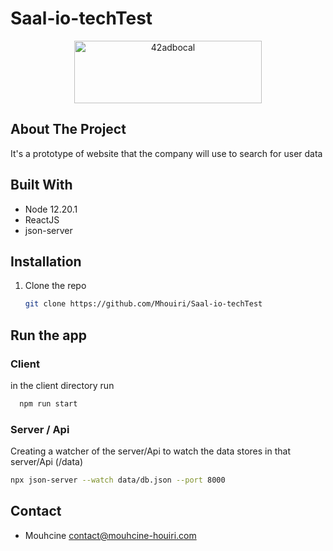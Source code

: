 # Saal-io-techTest
<div align="center">
	<img src="./client/src/Components/LoginPage/assets/companiesLogo.png" alt="42adbocal" width="300" height="100">
</div>

<!-- ABOUT THE PROJECT -->
## About The Project

<p>It's a prototype of website that the company will use to search for user data 
</p>

## Built With

* Node 12.20.1
* ReactJS
* json-server


## Installation

1. Clone the repo
   ```sh
   git clone https://github.com/Mhouiri/Saal-io-techTest
   ```

## Run the app 
### Client 
 in the client directory run
 ```sh
   npm run start
   ```
### Server / Api
  Creating a watcher of the server/Api  to watch the data stores in that server/Api (/data)
 ```sh 
npx json-server --watch data/db.json --port 8000
```
   
   
 <!-- CONTACT -->
## Contact
- Mouhcine <contact@mouhcine-houiri.com>
